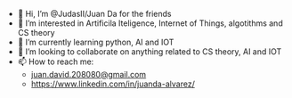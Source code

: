 - 👋 Hi, I’m @JudasII/Juan Da for the friends
- 👀 I’m interested in Artificila Iteligence, Internet of Things, algotithms and CS theory
- 🌱 I’m currently learning python, AI and IOT
- 💞️ I’m looking to collaborate on anything related to CS theory, AI and IOT 
- 📫 How to reach me: 
  - juan.david.208080@gmail.com
  - https://www.linkedin.com/in/juanda-alvarez/

<!---
JudasII/JudasII is a ✨ special ✨ repository because its `README.md` (this file) appears on your GitHub profile.
You can click the Preview link to take a look at your changes.
--->
